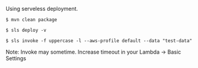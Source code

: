 Using serveless deployment.
    
    $ mvn clean package

    $ sls deploy -v

    $ sls invoke -f uppercase -l --aws-profile default --data "test-data"

Note: Invoke may sometime. Increase timeout in your Lambda -> Basic Settings